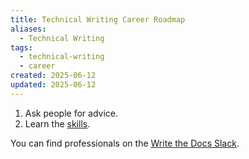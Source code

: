 ```yaml
---
title: Technical Writing Career Roadmap
aliases:
  - Technical Writing
tags:
  - technical-writing
  - career
created: 2025-06-12
updated: 2025-06-12
---
```


1. Ask people for advice.
2. Learn the [skills](https://www.writethedocs.org/hiring-guide/useful-skills/).

You can find professionals on the [Write the Docs Slack](https://www.writethedocs.org/slack/).